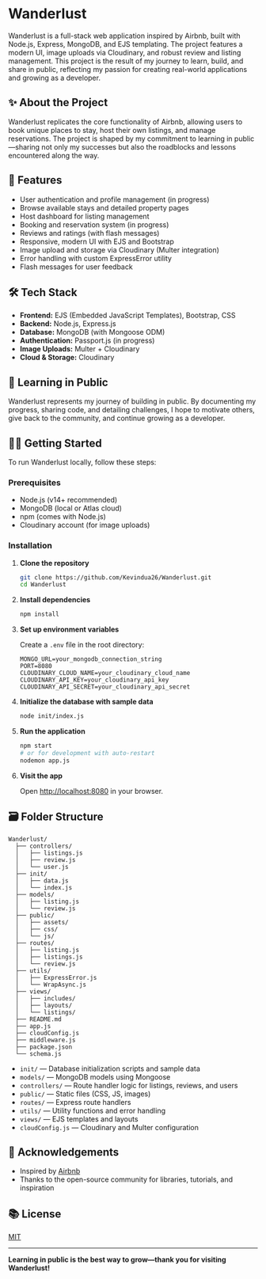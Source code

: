 # Wanderlust

Wanderlust is a full-stack web application inspired by Airbnb, built with Node.js, Express, MongoDB, and EJS templating. The project features a modern UI, image uploads via Cloudinary, and robust review and listing management. This project is the result of my journey to learn, build, and share in public, reflecting my passion for creating real-world applications and growing as a developer.

## ✨ About the Project

Wanderlust replicates the core functionality of Airbnb, allowing users to book unique places to stay, host their own listings, and manage reservations. The project is shaped by my commitment to learning in public—sharing not only my successes but also the roadblocks and lessons encountered along the way.

## 🚀 Features

- User authentication and profile management (in progress)
- Browse available stays and detailed property pages
- Host dashboard for listing management
- Booking and reservation system (in progress)
- Reviews and ratings (with flash messages)
- Responsive, modern UI with EJS and Bootstrap
- Image upload and storage via Cloudinary (Multer integration)
- Error handling with custom ExpressError utility
- Flash messages for user feedback

## 🛠️ Tech Stack

- **Frontend:** EJS (Embedded JavaScript Templates), Bootstrap, CSS
- **Backend:** Node.js, Express.js
- **Database:** MongoDB (with Mongoose ODM)
- **Authentication:** Passport.js (in progress)
- **Image Uploads:** Multer + Cloudinary
- **Cloud & Storage:** Cloudinary

## 🤝 Learning in Public

Wanderlust represents my journey of building in public. By documenting my progress, sharing code, and detailing challenges, I hope to motivate others, give back to the community, and continue growing as a developer.

<!-- ## 📸 Screenshots

Add screenshots or GIFs here
![Home Page](screenshots/homepage.png)
![Listing Page](screenshots/listing.png) -->

## 🧑‍💻 Getting Started

To run Wanderlust locally, follow these steps:

### Prerequisites

- Node.js (v14+ recommended)
- MongoDB (local or Atlas cloud)
- npm (comes with Node.js)
- Cloudinary account (for image uploads)

### Installation

1. **Clone the repository**

   ```bash
   git clone https://github.com/Kevindua26/Wanderlust.git
   cd Wanderlust
   ```

2. **Install dependencies**

   ```bash
   npm install
   ```

3. **Set up environment variables**

   Create a `.env` file in the root directory:

   ```env
   MONGO_URL=your_mongodb_connection_string
   PORT=8080
   CLOUDINARY_CLOUD_NAME=your_cloudinary_cloud_name
   CLOUDINARY_API_KEY=your_cloudinary_api_key
   CLOUDINARY_API_SECRET=your_cloudinary_api_secret
   ```

4. **Initialize the database with sample data**

   ```bash
   node init/index.js
   ```

5. **Run the application**

   ```bash
   npm start
   # or for development with auto-restart
   nodemon app.js
   ```

6. **Visit the app**

   Open [http://localhost:8080](http://localhost:8080) in your browser.

## 🗃️ Folder Structure

```
Wanderlust/
  ├── controllers/
  │   ├── listings.js
  │   ├── review.js
  │   └── user.js
  ├── init/
  │   ├── data.js
  │   └── index.js
  ├── models/
  │   ├── listing.js
  │   └── review.js
  ├── public/
  │   ├── assets/
  │   ├── css/
  │   └── js/
  ├── routes/
  │   ├── listing.js
  │   ├── listings.js
  │   └── review.js
  ├── utils/
  │   ├── ExpressError.js
  │   └── WrapAsync.js
  ├── views/
  │   ├── includes/
  │   ├── layouts/
  │   └── listings/
  ├── README.md
  ├── app.js
  ├── cloudConfig.js
  ├── middleware.js
  ├── package.json
  └── schema.js
```

- `init/` — Database initialization scripts and sample data
- `models/` — MongoDB models using Mongoose
- `controllers/` — Route handler logic for listings, reviews, and users
- `public/` — Static files (CSS, JS, images)
- `routes/` — Express route handlers
- `utils/` — Utility functions and error handling
- `views/` — EJS templates and layouts
- `cloudConfig.js` — Cloudinary and Multer configuration

## 🙌 Acknowledgements

- Inspired by [Airbnb](https://www.airbnb.com/)
- Thanks to the open-source community for libraries, tutorials, and inspiration

## 📚 License

[MIT](https://github.com/Kevindua26/Wanderlust/blob/main/LICENSE)

---

**Learning in public is the best way to grow—thank you for visiting Wanderlust!**
